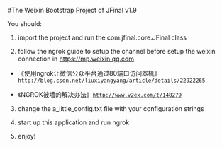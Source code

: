 #The Weixin Bootstrap Project of JFinal v1.9

You should:

1. import the project and run the com.jfinal.core.JFinal class

2. follow the ngrok guide to setup the channel before setup the weixin connection in https://mp.weixin.qq.com

- 《使用ngrok让微信公众平台通过80端口访问本机》 [`http://blog.csdn.net/liuxiyangyang/article/details/22922265`](http://blog.csdn.net/liuxiyangyang/article/details/22922265)

- 《NGROK被墙的解决办法》[`http://www.v2ex.com/t/148279`](http://blog.csdn.net/liuxiyangyang/article/details/22922265)

3. change the a_little_config.txt file with your configuration strings

4. start up this application and run ngrok

5. enjoy!
